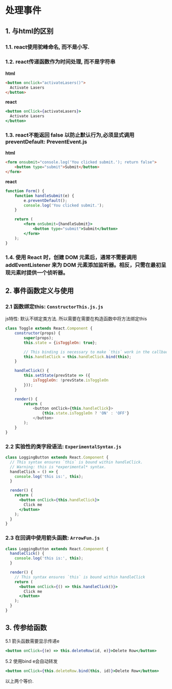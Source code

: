 #  处理事件
## 1. 与html的区别
### 1.1. react使用驼峰命名, 而不是小写.
### 1.2. react传递函数作为时间处理, 而不是字符串
**html**
```html
<button onclick="activateLasers()">
  Activate Lasers
</button>
```
**react**
```jsx
<button onClick={activateLasers}>
  Activate Lasers
</button>
```
### 1.3. react不能返回 false 以防止默认行为,必须显式调用 preventDefault: PreventEvent.js

**html**
```html
<form onsubmit="console.log('You clicked submit.'); return false">
    <button type="submit">Submit</button>
</form>
```
**react**
```jsx
function Form() {
    function handleSubmit(e) {
        e.preventDefault();
        console.log('You clicked submit.');
    }

    return (
        <form onSubmit={handleSubmit}>
            <button type="submit">Submit</button>
        </form>
    );
}
```

### 1.4.  使用 React 时，创建 DOM 元素后，通常不需要调用 addEventListener 来为 DOM 元素添加监听器。相反，只需在最初呈现元素时提供一个侦听器。

## 2. 事件函数定义与使用

### 2.1 函数绑定this: ``ConstructorThis.js.js``
js特性: 默认不绑定类方法. 所以需要在需要在构造函数中将方法绑定this
```js
class Toggle extends React.Component {
    constructor(props) {
        super(props);
        this.state = {isToggleOn: true};

        // This binding is necessary to make `this` work in the callback
        this.handleClick = this.handleClick.bind(this);
    }

    handleClick() {
        this.setState(prevState => ({
            isToggleOn: !prevState.isToggleOn
        }));
    }

    render() {
        return (
            <button onClick={this.handleClick}>
                {this.state.isToggleOn ? 'ON' : 'OFF'}
            </button>
        );
    }
}
```
### 2.2 实验性的类字段语法: ``ExperimentalSyntax.js``

```jsx
class LoggingButton extends React.Component {
  // This syntax ensures `this` is bound within handleClick.
  // Warning: this is *experimental* syntax.
  handleClick = () => {
    console.log('this is:', this);
  }

  render() {
    return (
      <button onClick={this.handleClick}>
        Click me
      </button>
    );
  }
}
```

### 2.3 在回调中使用箭头函数: ``ArrowFun.js``

```jsx
class LoggingButton extends React.Component {
  handleClick() {
    console.log('this is:', this);
  }

  render() {
    // This syntax ensures `this` is bound within handleClick
    return (
      <button onClick={() => this.handleClick()}>
        Click me
      </button>
    );
  }
}
```

## 3. 传参给函数

5.1 箭头函数需要显示传递e

```jsx
<button onClick={(e) => this.deleteRow(id, e)}>Delete Row</button>
```

5.2 使用bind e会自动转发
```jsx
<button onClick={this.deleteRow.bind(this, id)}>Delete Row</button>
```

以上两个等价. 
